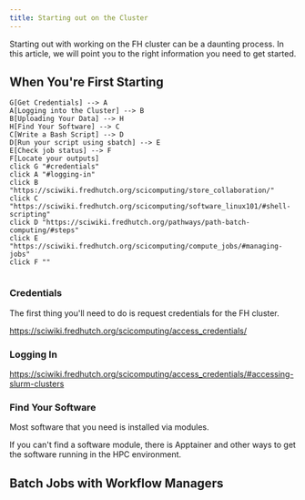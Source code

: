 ```yaml
---
title: Starting out on the Cluster
---
```


Starting out with working on the FH cluster can be a daunting process. In this article, we will point you to the right information you need to get started.

## When You're First Starting

```mermaid
G[Get Credentials] --> A
A[Logging into the Cluster] --> B
B[Uploading Your Data] --> H
H[Find Your Software] --> C
C[Write a Bash Script] --> D
D[Run your script using sbatch] --> E
E[Check job status] --> F
F[Locate your outputs]
click G "#credentials"
click A "#logging-in"
click B "https://sciwiki.fredhutch.org/scicomputing/store_collaboration/"
click C "https://sciwiki.fredhutch.org/scicomputing/software_linux101/#shell-scripting"
click D "https://sciwiki.fredhutch.org/pathways/path-batch-computing/#steps"
click E "https://sciwiki.fredhutch.org/scicomputing/compute_jobs/#managing-jobs"
click F ""


```

### Credentials

The first thing you'll need to do is request credentials for the FH cluster.

https://sciwiki.fredhutch.org/scicomputing/access_credentials/

### Logging In

https://sciwiki.fredhutch.org/scicomputing/access_credentials/#accessing-slurm-clusters

### Find Your Software

Most software that you need is installed via modules. 

If you can't find a software module, there is Apptainer and other ways to get the software running in the HPC environment. 

## Batch Jobs with Workflow Managers


